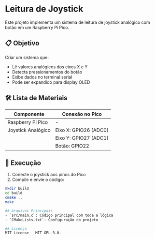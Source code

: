 # Leitura de Joystick

Este projeto implementa um sistema de leitura de joystick analógico com botão em um Raspberry Pi Pico.

## 📋 Objetivo
Criar um sistema que:
- Lê valores analógicos dos eixos X e Y
- Detecta pressionamentos do botão
- Exibe dados no terminal serial
- Pode ser expandido para display OLED

## 🛠️ Lista de Materiais
| Componente          | Conexão no Pico       |
|---------------------|-----------------------|
| Raspberry Pi Pico   | -                     |
| Joystick Analógico  | Eixo X: GPIO26 (ADC0) |
|                     | Eixo Y: GPIO27 (ADC1) |
|                     | Botão: GPIO22         |

## 🚀 Execução
1. Conecte o joystick aos pinos do Pico
2. Compile e envie o código:
```bash
mkdir build
cd build
cmake ..
make

## Arquivos Principais
- `src/main.c`: Código principal com toda a lógica
- `CMakeLists.txt`: Configuração do projeto

## Licença
MIT License - MIT GPL-3.0.
